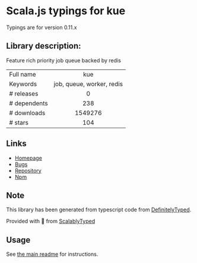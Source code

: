 
# Scala.js typings for kue

Typings are for version 0.11.x

## Library description:
Feature rich priority job queue backed by redis

|                    |                 |
| ------------------ | :-------------: |
| Full name          | kue |
| Keywords           | job, queue, worker, redis |
| # releases         | 0 |
| # dependents       | 238 |
| # downloads        | 1549276 |
| # stars            | 104 |

## Links
- [Homepage](http://automattic.github.io/kue/)
- [Bugs](https://github.com/Automattic/kue/issues)
- [Repository](https://github.com/Automattic/kue)
- [Npm](https://www.npmjs.com/package/kue)
    


## Note
This library has been generated from typescript code from [DefinitelyTyped](https://definitelytyped.org).

Provided with :purple_heart: from [ScalablyTyped](https://github.com/oyvindberg/ScalablyTyped)

## Usage
See [the main readme](../../readme.md) for instructions.



